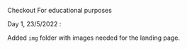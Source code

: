Checkout
For educational purposes

Day 1, 23/5/2022 : 

Added `img` folder with images needed for the landing page. 
